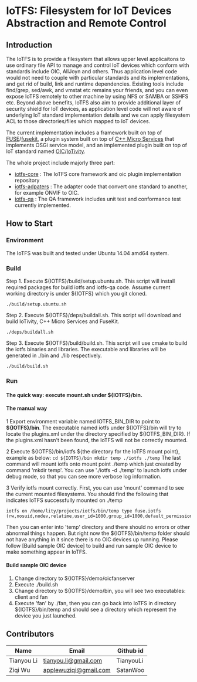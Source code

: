 # IoTFS: Filesystem for IoT Devices Abstraction and Remote Control

## Introduction
The IoTFS is to provide a filesystem that allows upper level applicaitons to use ordinary file API to manage and control IoT devices which conform with standards include OIC, AllJoyn and others. Thus application level code would not need to couple with particular standards and its implementations, and get rid of build, link and runtime dependencies. Existing tools include find/grep, sed/awk, and vmstat etc remains your friends, and you can even expose IoTFS remotely to other machine by using NFS or SAMBA or SSHFS etc. Beyond above benefits, IoTFS also aim to provide additional layer of security shield for IoT devices, as application level code will not aware of underlying IoT standard implementation details and we can apply filesystem ACL to those directories/files which mapped to IoT devices. 

The current implementation includes a framework built on top of [FUSE](http://fuse.sourceforge.net/)/[fusekit](https://code.google.com/p/fusekit/), a plugin system built on top of [C++ Micro Services](https://github.com/CppMicroServices/CppMicroServices) that implements OSGi service model, and an implemented plugin built on top of IoT standard named [OIC](http://openinterconnect.org/)/[IoTivity](https://github.com/iotivity/iotivity).

The whole project include majorly three part:

* [iotfs-core](https://github.com/01org/iotfs-core)      : The IoTFS core framework and oic plugin implementation repository
* [iotfs-adpaters](https://github.com/01org/iotfs-adapters)  : The adapter code that convert one standard to another, for example ONVIF to OIC.
* [iotfs-qa](https://github.com/01org/iotfs-qa)        : The QA framework includes unit test and conformance test currently implemented. 

## How to Start

### Environment
The IoTFS was built and tested under Ubuntu 14.04 amd64 system.

### Build
Step 1. Execute ${IOTFS}/build/setup.ubuntu.sh. This script will install required packages for build iotfs and iotfs-qa code. Assume current working directory is under ${IOTFS} which you git cloned.

```
./build/setup.ubuntu.sh
```

Step 2. Execute ${IOTFS}/deps/buildall.sh. This script will download and build IoTivity, C++ Micro Services and FuseKit.

```
./deps/buildall.sh
```

Step 3. Execute ${IOTFS}/build/build.sh. This script will use cmake to build the iotfs binaries and libraries. The executable and libraries will be generated in ./bin and ./lib respectively.
```
./build/build.sh
```

### Run

#### The quick way: execute mount.sh under ${IOTFS}/bin.

#### The manual way
1 Export environment variable named IOTFS_BIN_DIR to point to **${IOTFS}/bin**. The executable named iotfs under ${IOTFS}/bin will try to locate the plugins.xml under the directory specified by ${IOTFS_BIN_DIR}. If the plugins.xml hasn't been found, the IoTFS will not be correctly mounted.

2 Execute ${IOTFS}/bin/iotfs ${the directory for the IoTFS mount point}, example as below:
        ```
       cd ${IOTFS}/bin
       mkdir temp
       ./iotfs ./temp
       ```
The last command will mount iotfs onto mount point ./temp which just created by command 'mkdir temp'. You can use './iotfs -d ./temp' to launch iotfs under debug mode, so that you can see more verbose log information.

3 Verify iotfs mount correctly. First, you can use 'mount' command to see the current mounted filesystems. You should find the following that indicates IoTFS successfully mounted on ./temp
   ```
   iotfs on /home/lity/projects/iotfs/bin/temp type fuse.iotfs (rw,nosuid,nodev,relatime,user_id=1000,group_id=1000,default_permissions)
   ```
   Then you can enter into 'temp' directory and there should no errors or other abnormal things happen. But right now the    ${IOTFS}/bin/temp folder should not have anything in it since there is no OIC devices up running. Please follow [Build sample OIC device] to build and run sample OIC device to make something appear in IoTFS.

#### Build sample OIC device
   1. Change directory to ${IOTFS}/demo/oicfanserver
   2. Execute ./build.sh
   3. Change directory to ${IOTFS}/demo/bin, you will see two executables: client and fan
   4. Execute 'fan' by ./fan, then you can go back into IoTFS in directory ${IOTFS}/bin/temp and should see a directory which represent the device you just launched.


## Contributors

| Name       | Email                     | Github id    |
|------------|---------------------------|--------------|
| Tianyou Li | <tianyou.li@gmail.com>    | TianyouLi    |
| Ziqi Wu    | <applewuziqi@gmail.com>   | SatanWoo     |


